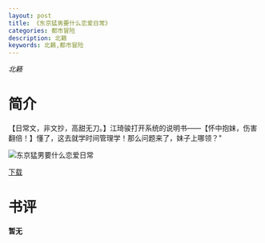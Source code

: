 ```yaml
---
layout: post
title: 《东京猛男要什么恋爱日常》
categories: 都市冒险
description: 北籁
keywords: 北籁,都市冒险
---
```

*北籁*
# 简介
【日常文，非文抄，高甜无刀。】江琦骏打开系统的说明书——【怀中抱妹，伤害翻倍！】懂了，这去就学时间管理学！那么问题来了，妹子上哪领？"

![东京猛男要什么恋爱日常](https://cdn.jsdelivr.net/gh/YYbooks0/yybooks0img@master/bookscover2/东京猛男要什么恋爱日常.jpg)

[下载](https://link.jscdn.cn/1drv/aHR0cHM6Ly8xZHJ2Lm1zL3QvcyFBaGU2R2dNWmVFb2poeGkwUURmYVBEN19kZWNoP2U9bnNEVXla.txt)

# 书评
**暂无**